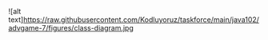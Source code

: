 ![alt text]https://raw.githubusercontent.com/Kodluyoruz/taskforce/main/java102/advgame-7/figures/class-diagram.jpg
